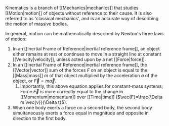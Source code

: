 Kinematics is a branch of [[Mechanics|mechanics]] that studies [[Motion|motion]] of objects without reference to their cause. It is also referred to as 'classical mechanics', and is an accurate way of describing the motion of massive bodies.

In general, motion can be mathematically described by Newton's three laws of motion:

1. In an [[Inertial Frame of Reference|inertial reference frame]], an object either remains at rest or continues to move in a straight line at constant [[Velocity|velocity]], unless acted upon by a net [[Force|force]].
2. In an [[Inertial Frame of Reference|inertial reference frame]], the [[Vector|vector]] sum of the forces $F$ on an object is equal to the [[Mass|mass]] $m$ of that object multiplied by the acceleration $a$ of the object, or $\vec{F} = m\vec{a}$.
	1. Importantly, this above equation applies for constant-mass systems; Force $\vec{F}$ is more correctly equal to the change in [[Momentum|momentum]] over [[Time|time]] ($\vec{F}=\frac{\Delta m \vec{v}}{\Delta t}$).
3. When one body exerts a force on a second body, the second body simultaneously exerts a force equal in magnitude and opposite in direction to the first body.